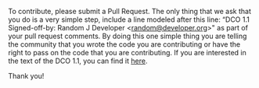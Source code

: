 To contribute, please submit a Pull Request. The only thing that we ask that you do 
is a very simple step, include a line modeled after this line:
        “DCO 1.1 Signed-off-by: Random J Developer &lt;random@developer.org&gt;"
as part of your pull request comments. By doing this one simple thing you are telling 
the community that you wrote the code you are contributing or have the right to pass 
on the code that you are contributing. If you are interested in the text of the 
DCO 1.1, you can find it [here](https://developer.ibm.com/open/developer-certificate-of-originality/ "DCO 1.1").

Thank you!
